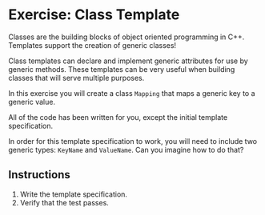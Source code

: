 # Exercise: Class Template

Classes are the building blocks of object oriented programming in C++. Templates support the creation of generic classes!

Class templates can declare and implement generic attributes for use by generic methods. These templates can be very useful when building classes that will serve multiple purposes.

In this exercise you will create a class `Mapping` that maps a generic key to a generic value.

All of the code has been written for you, except the initial template specification.

In order for this template specification to work, you will need to include two generic types: `KeyName` and `ValueName`. Can you imagine how to do that?

## Instructions

1. Write the template specification.
2. Verify that the test passes.
